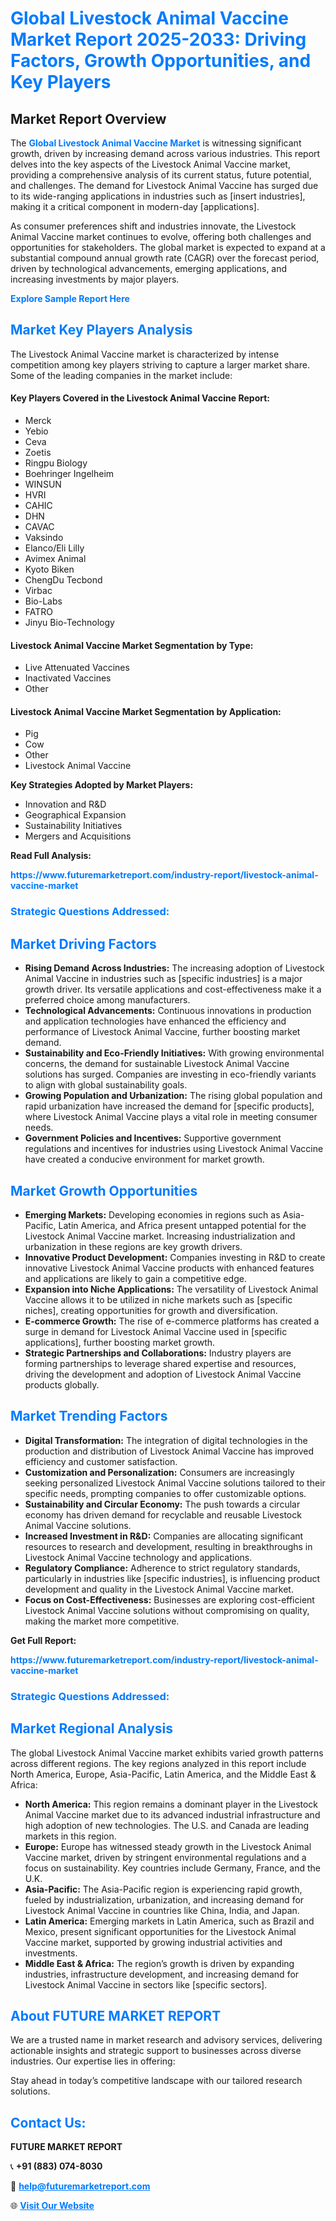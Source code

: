 <h1 style="color: #007BFF;">Global Livestock Animal Vaccine Market Report 2025-2033: Driving Factors, Growth Opportunities, and Key Players</h1>

<section id="overview">
<h2>Market Report Overview</h2>
<p>The <a href="https://www.futuremarketreport.com/industry-report/livestock-animal-vaccine-market" style="color: #007BFF; text-decoration: none;"><strong>Global Livestock Animal Vaccine Market</strong></a> is witnessing significant growth, driven by increasing demand across various industries. This report delves into the key aspects of the Livestock Animal Vaccine market, providing a comprehensive analysis of its current status, future potential, and challenges. The demand for Livestock Animal Vaccine has surged due to its wide-ranging applications in industries such as [insert industries], making it a critical component in modern-day [applications].</p>
<p>As consumer preferences shift and industries innovate, the Livestock Animal Vaccine market continues to evolve, offering both challenges and opportunities for stakeholders. The global market is expected to expand at a substantial compound annual growth rate (CAGR) over the forecast period, driven by technological advancements, emerging applications, and increasing investments by major players.</p>
</section>

<section id="overview">
<p><a href="https://www.futuremarketreport.com/request-sample/reportId=125662" style="color: #007BFF; text-decoration: none;"><strong>Explore Sample Report Here</strong></a></p>
</section>

<section id="key-players">
<h2 style="color: #007BFF;">Market Key Players Analysis</h2>
<p>The Livestock Animal Vaccine market is characterized by intense competition among key players striving to capture a larger market share. Some of the leading companies in the market include:</p>
<h4>Key Players Covered in the Livestock Animal Vaccine Report:</h4>
<ul><li>Merck</li><li>Yebio</li><li>Ceva</li><li>Zoetis</li><li>Ringpu Biology</li><li>Boehringer Ingelheim</li><li>WINSUN</li><li>HVRI</li><li>CAHIC</li><li>DHN</li><li>CAVAC</li><li>Vaksindo</li><li>Elanco/Eli Lilly</li><li>Avimex Animal</li><li>Kyoto Biken</li><li>ChengDu Tecbond</li><li>Virbac</li><li>Bio-Labs</li><li>FATRO</li><li>Jinyu Bio-Technology</li></ul>
<h4>Livestock Animal Vaccine Market Segmentation by Type:</h4>
<ul><li>Live Attenuated Vaccines</li><li>Inactivated Vaccines</li><li>Other</li></ul>

<h4>Livestock Animal Vaccine Market Segmentation by Application:</h4>
<ul><li>Pig</li><li>Cow</li><li>Other</li><li>Livestock Animal Vaccine</li></ul>
<p><strong>Key Strategies Adopted by Market Players:</strong></p>
<ul>
<li>Innovation and R&D</li>
<li>Geographical Expansion</li>
<li>Sustainability Initiatives</li>
<li>Mergers and Acquisitions</li>
</ul>
</section>

<section>
<p><strong>Read Full Analysis: </strong></p><a href="https://www.futuremarketreport.com/industry-report/livestock-animal-vaccine-market" style="color: #007BFF; text-decoration: none;"><strong>https://www.futuremarketreport.com/industry-report/livestock-animal-vaccine-market</strong></a>
<h3 style="color: #007BFF;">Strategic Questions Addressed:</h3>
</section>

<section id="driving-factors">
<h2 style="color: #007BFF;">Market Driving Factors</h2>
<ul>
<li><strong>Rising Demand Across Industries:</strong> The increasing adoption of Livestock Animal Vaccine in industries such as [specific industries] is a major growth driver. Its versatile applications and cost-effectiveness make it a preferred choice among manufacturers.</li>
<li><strong>Technological Advancements:</strong> Continuous innovations in production and application technologies have enhanced the efficiency and performance of Livestock Animal Vaccine, further boosting market demand.</li>
<li><strong>Sustainability and Eco-Friendly Initiatives:</strong> With growing environmental concerns, the demand for sustainable Livestock Animal Vaccine solutions has surged. Companies are investing in eco-friendly variants to align with global sustainability goals.</li>
<li><strong>Growing Population and Urbanization:</strong> The rising global population and rapid urbanization have increased the demand for [specific products], where Livestock Animal Vaccine plays a vital role in meeting consumer needs.</li>
<li><strong>Government Policies and Incentives:</strong> Supportive government regulations and incentives for industries using Livestock Animal Vaccine have created a conducive environment for market growth.</li>
</ul>
</section>

<section id="growth-opportunities">
<h2 style="color: #007BFF;">Market Growth Opportunities</h2>
<ul>
<li><strong>Emerging Markets:</strong> Developing economies in regions such as Asia-Pacific, Latin America, and Africa present untapped potential for the Livestock Animal Vaccine market. Increasing industrialization and urbanization in these regions are key growth drivers.</li>
<li><strong>Innovative Product Development:</strong> Companies investing in R&D to create innovative Livestock Animal Vaccine products with enhanced features and applications are likely to gain a competitive edge.</li>
<li><strong>Expansion into Niche Applications:</strong> The versatility of Livestock Animal Vaccine allows it to be utilized in niche markets such as [specific niches], creating opportunities for growth and diversification.</li>
<li><strong>E-commerce Growth:</strong> The rise of e-commerce platforms has created a surge in demand for Livestock Animal Vaccine used in [specific applications], further boosting market growth.</li>
<li><strong>Strategic Partnerships and Collaborations:</strong> Industry players are forming partnerships to leverage shared expertise and resources, driving the development and adoption of Livestock Animal Vaccine products globally.</li>
</ul>
</section>

<section id="trending-factors">
<h2 style="color: #007BFF;">Market Trending Factors</h2>
<ul>
<li><strong>Digital Transformation:</strong> The integration of digital technologies in the production and distribution of Livestock Animal Vaccine has improved efficiency and customer satisfaction.</li>
<li><strong>Customization and Personalization:</strong> Consumers are increasingly seeking personalized Livestock Animal Vaccine solutions tailored to their specific needs, prompting companies to offer customizable options.</li>
<li><strong>Sustainability and Circular Economy:</strong> The push towards a circular economy has driven demand for recyclable and reusable Livestock Animal Vaccine solutions.</li>
<li><strong>Increased Investment in R&D:</strong> Companies are allocating significant resources to research and development, resulting in breakthroughs in Livestock Animal Vaccine technology and applications.</li>
<li><strong>Regulatory Compliance:</strong> Adherence to strict regulatory standards, particularly in industries like [specific industries], is influencing product development and quality in the Livestock Animal Vaccine market.</li>
<li><strong>Focus on Cost-Effectiveness:</strong> Businesses are exploring cost-efficient Livestock Animal Vaccine solutions without compromising on quality, making the market more competitive.</li>
</ul>
</section>

<section>
<p><strong>Get Full Report: </strong></p><a href="https://www.futuremarketreport.com/industry-report/livestock-animal-vaccine-market" style="color: #007BFF; text-decoration: none;"><strong>https://www.futuremarketreport.com/industry-report/livestock-animal-vaccine-market</strong></a>
<h3 style="color: #007BFF;">Strategic Questions Addressed:</h3>
</section>


<section id="regional-analysis">
<h2 style="color: #007BFF;">Market Regional Analysis</h2>
<p>The global Livestock Animal Vaccine market exhibits varied growth patterns across different regions. The key regions analyzed in this report include North America, Europe, Asia-Pacific, Latin America, and the Middle East & Africa:</p>
<ul>
<li><strong>North America:</strong> This region remains a dominant player in the Livestock Animal Vaccine market due to its advanced industrial infrastructure and high adoption of new technologies. The U.S. and Canada are leading markets in this region.</li>
<li><strong>Europe:</strong> Europe has witnessed steady growth in the Livestock Animal Vaccine market, driven by stringent environmental regulations and a focus on sustainability. Key countries include Germany, France, and the U.K.</li>
<li><strong>Asia-Pacific:</strong> The Asia-Pacific region is experiencing rapid growth, fueled by industrialization, urbanization, and increasing demand for Livestock Animal Vaccine in countries like China, India, and Japan.</li>
<li><strong>Latin America:</strong> Emerging markets in Latin America, such as Brazil and Mexico, present significant opportunities for the Livestock Animal Vaccine market, supported by growing industrial activities and investments.</li>
<li><strong>Middle East & Africa:</strong> The region’s growth is driven by expanding industries, infrastructure development, and increasing demand for Livestock Animal Vaccine in sectors like [specific sectors].</li>
</ul>
</section>

<footer>
<h2 style="color: #007BFF;">About FUTURE MARKET REPORT</h2>
<p>We are a trusted name in market research and advisory services, delivering actionable insights and strategic support to businesses across diverse industries. Our expertise lies in offering:</p>

<p>Stay ahead in today’s competitive landscape with our tailored research solutions.</p>

<h2 style="color: #007BFF;">Contact Us:</h2>
<p><strong>FUTURE MARKET REPORT</strong></p>
<p>📞 <strong>+91 (883) 074-8030</strong></p>
<p>📧 <strong><a href="mailto:help@futuremarketreport.com" style="color: #007BFF;">help@futuremarketreport.com</a></strong></p>
<p>🌐 <strong><a href="https://www.futuremarketreport.com/" style="color: #007BFF;">Visit Our Website</a></strong></p>
</footer>